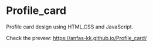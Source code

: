 # Profile_card
Profile card design using HTML,CSS and JavaScript.

Check the prevew: https://anfas-kk.github.io/Profile_card/
